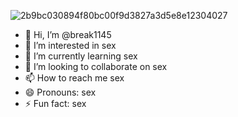 
<!---
break1145/break1145 is a ✨ special ✨ repository because its `README.md` (this file) appears on your GitHub profile.
You can click the Preview link to take a look at your changes.
--->


![2b9bc030894f80bc00f9d3827a3d5e8e12304027](https://github.com/user-attachments/assets/0f374ebe-25bb-40ab-8618-3cf0b8d8e705)

- 👋 Hi, I’m @break1145
- 👀 I’m interested in sex
- 🌱 I’m currently learning sex
- 💞️ I’m looking to collaborate on sex
- 📫 How to reach me sex
- 😄 Pronouns: sex
- ⚡ Fun fact: sex
